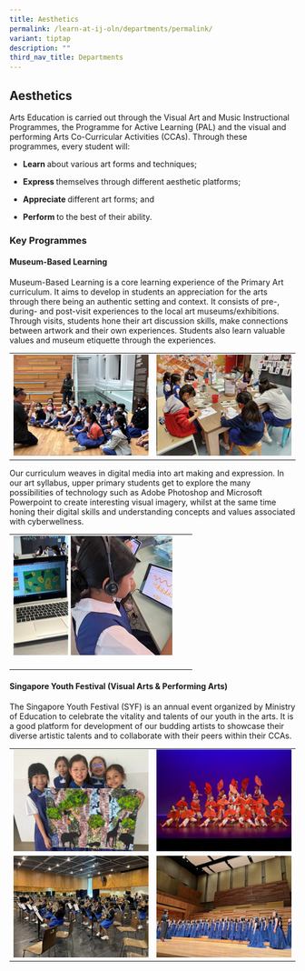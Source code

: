 ```yaml
---
title: Aesthetics
permalink: /learn-at-ij-oln/departments/permalink/
variant: tiptap
description: ""
third_nav_title: Departments
---
```

<h2>Aesthetics</h2><p>Arts Education is carried out through the Visual Art and Music Instructional Programmes, the Programme for Active Learning (PAL) and the visual and performing Arts Co-Curricular Activities (CCAs). Through these programmes, every student will:</p><ul data-tight="true" class="tight"><li><p><strong>Learn </strong>about various art forms and techniques;</p></li><li><p><strong>Express </strong>themselves through different aesthetic platforms;</p></li><li><p><strong>Appreciate </strong>different art forms; and</p></li><li><p><strong>Perform </strong>to the best of their ability.</p></li></ul><h3>Key Programmes</h3><h4>Museum-Based Learning</h4><p>Museum-Based Learning is a core learning experience of the Primary Art curriculum. It aims to develop in students an appreciation for the arts through there being an authentic setting and context. It consists of pre-, during- and post-visit experiences to the local art museums/exhibitions. Through visits, students hone their art discussion skills, make connections between artwork and their own experiences. Students also learn valuable values and museum etiquette through the experiences.</p><table><tbody><tr><td rowspan="1" colspan="1"><div class="isomer-image-wrapper"><img height="auto" width="100%" alt="" src="/images/Depts/Aesthetics/Aesthetics1w.jpg"></div></td><td rowspan="1" colspan="1"><div class="isomer-image-wrapper"><img height="auto" width="100%" alt="" src="/images/Depts/Aesthetics/Aesthetics2w.jpg"></div></td></tr></tbody></table><p>Our curriculum weaves in digital media into art making and expression. In our art syllabus, upper primary students get to explore the many possibilities of technology such as Adobe Photoshop and Microsoft Powerpoint to create interesting visual imagery, whilst at the same time honing their digital skills and understanding concepts and values associated with cyberwellness.</p><table><tbody><tr><td rowspan="1" colspan="1"><div class="isomer-image-wrapper"><img height="auto" width="100%" alt="" src="/images/Depts/Aesthetics/Aesthetics3w.jpg"></div></td><td rowspan="1" colspan="1"><p></p></td><td rowspan="1" colspan="1"><p></p></td></tr><tr><td rowspan="1" colspan="1"><p></p></td><td rowspan="1" colspan="1"><p></p></td><td rowspan="1" colspan="1"><p></p></td></tr></tbody></table><h4>Singapore Youth Festival (Visual Arts &amp; Performing Arts)</h4><p>The Singapore Youth Festival (SYF) is an annual event organized by Ministry of Education to celebrate the vitality and talents of our youth in the arts. It is a good platform for development of our budding artists to showcase their diverse artistic talents and to collaborate with their peers within their CCAs.</p><table><tbody><tr><td rowspan="1" colspan="1"><div class="isomer-image-wrapper"><img height="auto" width="100%" alt="" src="/images/Depts/Aesthetics/Aesthetics4w.jpg"></div></td><td rowspan="1" colspan="1"><div class="isomer-image-wrapper"><img height="auto" width="100%" alt="" src="/images/Depts/Aesthetics/Aesthetics5w.jpg"></div></td></tr><tr><td rowspan="1" colspan="1"><div class="isomer-image-wrapper"><img height="auto" width="100%" alt="" src="/images/Depts/Aesthetics/Aesthetics6w.jpg"></div></td><td rowspan="1" colspan="1"><div class="isomer-image-wrapper"><img height="auto" width="100%" alt="" src="/images/Depts/Aesthetics/Aesthetics7w.jpg"></div></td></tr></tbody></table><p></p>